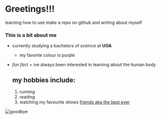 # Greetings!!!
learning how to use make a repo on github and writing about myself 
### This is a bit about me
* currently studying a bachelors of sceince at **UOA**
  
  * my favorite colour is purple

* *fun fact* = ive always been interested in learning about the human body

  ## my hobbies include:
  1. running
  2. reading
  3. watching my favourite shows [friends aka the best ever](https://www.google.com/search?q=friends&rlz=1C1CHBF_enNZ1046NZ1046&oq=friends+&gs_lcrp=EgZjaHJvbWUqDggAEEUYJxg7GIAEGIoFMg4IABBFGCcYOxiABBiKBTIMCAEQIxgnGIAEGIoFMhgIAhAuGEMYgwEYxwEYsQMY0QMYgAQYigUyEAgDEC4YxwEYsQMY0QMYgAQyDQgEEAAYgwEYsQMYgAQyDQgFEC4YgwEYsQMYgAQyDQgGEAAYgwEYsQMYgAQyEAgHEAAYgwEYsQMYgAQYigUyDQgIEAAYgwEYsQMYgAQyDQgJEAAYgwEYsQMYgATSAQgxMTc1ajBqN6gCALACAA&sourceid=chrome&ie=UTF-8)
 
![goodbye](https://media0.giphy.com/media/fxe8v45NNXFd4jdaNI/giphy.gif?cid=6c09b9523crd30xftwguhgypsxzl4wg6r9sjx834j6iqxu8s&ep=v1_internal_gif_by_id&rid=giphy.gif&ct=g)
